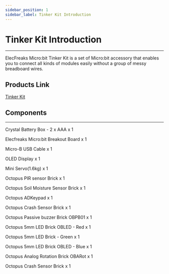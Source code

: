 ```yaml
---
sidebar_position: 1
sidebar_label: Tinker Kit Introduction
---
```


# Tinker Kit Introduction
---
ElecFreaks Micro:bit Tinker Kit is a set of Micro:bit accessory that enables you to connect all kinds of modules easily without a group of messy breadboard wires.

## Products Link

[Tinker Kit](https://shop.elecfreaks.com/products/elecfreaks-micro-bit-tinker-kit-without-micro-bit-board?_pos=1&_sid=a3579b340&_ss=r)

## Components
---
Crystal Battery Box - 2 x AAA	x 1

Elecfreaks Micro:bit Breakout Board	x 1

Micro-B USB Cable	x	1

OLED Display x	1

Mini Servo(1.6kg)	x	1

Octopus PIR sensor Brick	x	1

Octopus Soil Moisture Sensor Brick	x	1

Octopus ADKeypad	x	1

Octopus Crash Sensor Brick	x	1

Octopus Passive buzzer Brick OBPB01	x	1

Octopus 5mm LED Brick OBLED - Red	x	1

Octopus 5mm LED Brick - Green	x	1

Octopus 5mm LED Brick OBLED - Blue	x	1

Octopus Analog Rotation Brick OBARot	x	1

Octopus Crash Sensor Brick	x	1
